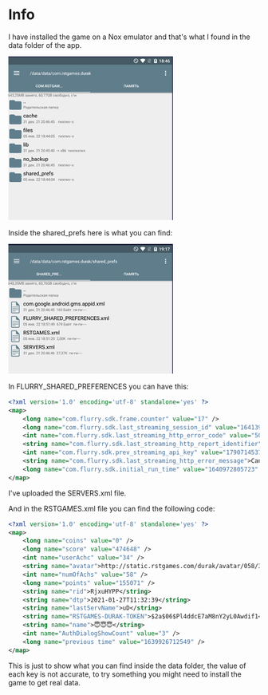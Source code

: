 # Info
I have installed the game on a Nox emulator and that's what I found in the data folder of the app.

![folders inside com.rstgames.durak](/images/image1.png)

Inside the shared_prefs here is what you can find:

![files inside shared_prefs](/images/image2.png)

In FLURRY_SHARED_PREFERENCES you can have this:
```xml
<?xml version='1.0' encoding='utf-8' standalone='yes' ?>
<map>
    <long name="com.flurry.sdk.frame.counter" value="17" />
    <long name="com.flurry.sdk.last_streaming_session_id" value="1641397710987" />
    <int name="com.flurry.sdk.last_streaming_http_error_code" value="503" />
    <string name="com.flurry.sdk.last_streaming_http_report_identifier">7f3t5ebg-53d3-4ty9-878a-8d4aa9567814</string>
    <int name="com.flurry.sdk.prev_streaming_api_key" value="1790714537" />
    <string name="com.flurry.sdk.last_streaming_http_error_message">Can not parse http error message: NULL</string>
    <long name="com.flurry.sdk.initial_run_time" value="1640972805723" />
</map>
```
I've uploaded the SERVERS.xml file.

And in the RSTGAMES.xml file you can find the following code:
```xml
<?xml version='1.0' encoding='utf-8' standalone='yes' ?>
<map>
    <long name="coins" value="0" />
    <long name="score" value="474648" />
    <int name="userAchc" value="34" />
    <string name="avatar">http://static.rstgames.com/durak/avatar/058/339/58339319.jpg?1610826974348</string>
    <int name="numOfAchs" value="58" />
    <long name="points" value="155071" />
    <string name="rid">RjxuHYPP</string>
    <string name="dtp">2021-01-27T11:32:39</string>
    <string name="lastServName">uD</string>
    <string name="RSTGAMES-DURAK-TOKEN">$2a$06$Pl4ddcE7aM8nY2yL0Awdif1</string>
    <string name="name">😇😇😇</string>
    <int name="AuthDialogShowCount" value="3" />
    <long name="previous time" value="1639926712549" />
</map>
```
This is just to show what you can find inside the data folder, the value of each key is not accurate, to try something you might need to install the game to get real data.
